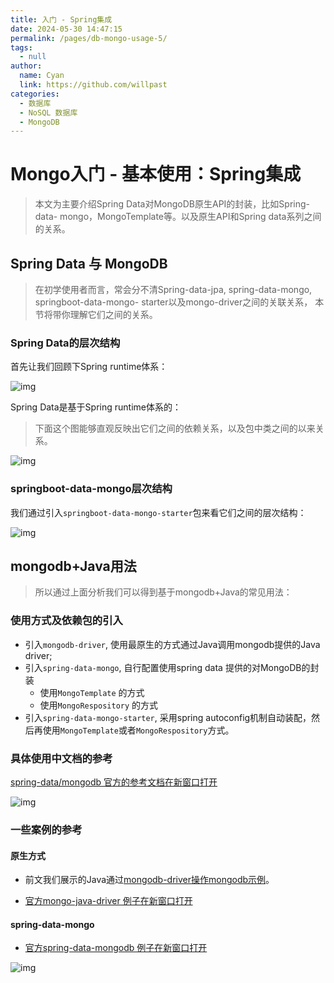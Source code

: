 ```yaml
---
title: 入门 - Spring集成
date: 2024-05-30 14:47:15
permalink: /pages/db-mongo-usage-5/
tags: 
  - null
author: 
  name: Cyan
  link: https://github.com/willpast
categories: 
  - 数据库
  - NoSQL 数据库
  - MongoDB
---
```

# Mongo入门 - 基本使用：Spring集成

> 本文为主要介绍Spring Data对MongoDB原生API的封装，比如Spring-data-
> mongo，MongoTemplate等。以及原生API和Spring data系列之间的关系。
 

## Spring Data 与 MongoDB

> 在初学使用者而言，常会分不清Spring-data-jpa, spring-data-mongo, springboot-data-mongo-
> starter以及mongo-driver之间的关联关系， 本节将带你理解它们之间的关系。

### Spring Data的层次结构

首先让我们回顾下Spring runtime体系：

![img](https://cdn.jsdelivr.net/gh/willpast/image/blog/ka_java/mongo-x-usage-spring-4.png)

Spring Data是基于Spring runtime体系的：

> 下面这个图能够直观反映出它们之间的依赖关系，以及包中类之间的以来关系。

![img](https://cdn.jsdelivr.net/gh/willpast/image/blog/ka_java/mongo-x-usage-spring-5.png)

### springboot-data-mongo层次结构

我们通过引入`springboot-data-mongo-starter`包来看它们之间的层次结构：

![img](https://cdn.jsdelivr.net/gh/willpast/image/blog/ka_java/mongo-x-usage-spring-1.png)

## mongodb+Java用法

> 所以通过上面分析我们可以得到基于mongodb+Java的常见用法：

### 使用方式及依赖包的引入

  * 引入`mongodb-driver`, 使用最原生的方式通过Java调用mongodb提供的Java driver;
  * 引入`spring-data-mongo`, 自行配置使用spring data 提供的对MongoDB的封装 
    * 使用`MongoTemplate` 的方式
    * 使用`MongoRespository` 的方式
  * 引入`spring-data-mongo-starter`, 采用spring autoconfig机制自动装配，然后再使用`MongoTemplate`或者`MongoRespository`方式。

### 具体使用中文档的参考

[spring-data/mongodb 官方的参考文档在新窗口打开](https://docs.spring.io/spring-data/mongodb/docs/3.0.3.RELEASE/reference/html/#preface)

![img](https://cdn.jsdelivr.net/gh/willpast/image/blog/ka_java/mongo-x-usage-spring-2.png)

### 一些案例的参考

#### 原生方式

  * 前文我们展示的Java通过[mongodb-driver操作mongodb示例](/pages/mongo-x-usage-4.html)。

  * [官方mongo-java-driver 例子在新窗口打开](http://mongodb.github.io/mongo-java-driver/3.12/driver/getting-started/quick-start/)

#### spring-data-mongo

  * [官方spring-data-mongodb 例子在新窗口打开](https://spring.io/projects/spring-data-mongodb#samples)

![img](https://cdn.jsdelivr.net/gh/willpast/image/blog/ka_java/mongo-x-usage-spring-3.png)

 